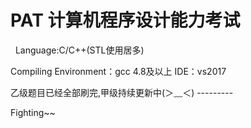 # PAT 计算机程序设计能力考试
 
   Language:C/C++(STL使用居多)


   Compiling Environment：gcc 4.8及以上 IDE：vs2017


  乙级题目已经全部刷完,甲级持续更新中(＞﹏＜) ---------


  Fighting~~
